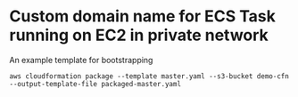 
# Custom domain name for ECS Task running on EC2 in private network

An example template for bootstrapping 

```shell
aws cloudformation package --template master.yaml --s3-bucket demo-cfn --output-template-file packaged-master.yaml
```